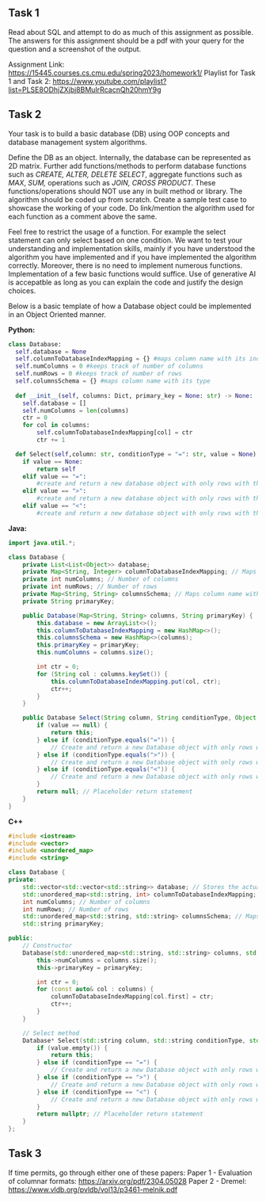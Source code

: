 ## Task 1
Read about SQL and attempt to do as much of this assignment as possible. The answers for this assignment should be a pdf with your query for the question and a screenshot of the output.

Assignment Link: https://15445.courses.cs.cmu.edu/spring2023/homework1/
Playlist for Task 1 and Task 2: https://www.youtube.com/playlist?list=PLSE8ODhjZXjbj8BMuIrRcacnQh20hmY9g

## Task 2
Your task is to build a basic database (DB) using OOP concepts and database management system algorithms.

Define the DB as an object. Internally, the database can be represented as 2D matrix. Further add functions/methods to perform database functions such as *CREATE, ALTER, DELETE* *SELECT*, aggregate functions such as *MAX*, *SUM,* operations such as *JOIN, CROSS PRODUCT.* These functions/operations should NOT use any in built method or library. The algorithm should be coded up from scratch. Create a sample test case to showcase the working of your code. Do link/mention the algorithm used for each function as a comment above the same.

Feel free to restrict the usage of a function. For example the select statement can only select based on one condition. We want to test your understanding and implementation skills, mainly if you have understood the algorithm you have implemented and if you have implemented the algorithm correctly. Moreover, there is no need to implement numerous functions. Implementation of a few basic functions would suffice. Use of generative AI is accepatble as long as you can explain the code and justify the design choices.

Below is a basic template of how a Database object could be implemented in an Object Oriented manner.

**Python:**

```python
class Database:
  self.database = None
  self.columnToDatabaseIndexMapping = {} #maps column name with its index in the 'database' variable
  self.numColumns = 0 #keeps track of number of columns
  self.numRows = 0 #keeps track of number of rows
  self.columnsSchema = {} #maps column name with its type
  
  def __init__(self, columns: Dict, primary_key = None: str) -> None:
    self.database = []
    self.numColumns = len(columns)
    ctr = 0
    for col in columns:
        self.columnToDatabaseIndexMapping[col] = ctr
        ctr += 1

  def Select(self,column: str, conditionType = "=": str, value = None) -> Database:
    if value == None:
        return self
    elif value == "=":
        #create and return a new database object with only rows with that column value = value
    elif value == ">":
        #create and return a new database object with only rows with that column value > value
    elif value == "<":
        #create and return a new database object with only rows with that column value < value
```

**Java:**

```java
import java.util.*;

class Database {
    private List<List<Object>> database;
    private Map<String, Integer> columnToDatabaseIndexMapping; // Maps column name with its index
    private int numColumns; // Number of columns
    private int numRows; // Number of rows
    private Map<String, String> columnsSchema; // Maps column name with its type
    private String primaryKey;

    public Database(Map<String, String> columns, String primaryKey) {
        this.database = new ArrayList<>();
        this.columnToDatabaseIndexMapping = new HashMap<>();
        this.columnsSchema = new HashMap<>(columns);
        this.primaryKey = primaryKey;
        this.numColumns = columns.size();

        int ctr = 0;
        for (String col : columns.keySet()) {
            this.columnToDatabaseIndexMapping.put(col, ctr);
            ctr++;
        }
    }

    public Database Select(String column, String conditionType, Object value) {
        if (value == null) {
            return this;
        } else if (conditionType.equals("=")) {
            // Create and return a new Database object with only rows where column value = value
        } else if (conditionType.equals(">")) {
            // Create and return a new Database object with only rows where column value > value
        } else if (conditionType.equals("<")) {
            // Create and return a new Database object with only rows where column value < value
        }
        return null; // Placeholder return statement
    }
}
```

**C++**

```cpp
#include <iostream>
#include <vector>
#include <unordered_map>
#include <string>

class Database {
private:
    std::vector<std::vector<std::string>> database; // Stores the actual data
    std::unordered_map<std::string, int> columnToDatabaseIndexMapping; // Maps column name with its index
    int numColumns; // Number of columns
    int numRows; // Number of rows
    std::unordered_map<std::string, std::string> columnsSchema; // Maps column name with its type
    std::string primaryKey;

public:
    // Constructor
    Database(std::unordered_map<std::string, std::string> columns, std::string primaryKey) {
        this->numColumns = columns.size();
        this->primaryKey = primaryKey;

        int ctr = 0;
        for (const auto& col : columns) {
            columnToDatabaseIndexMapping[col.first] = ctr;
            ctr++;
        }
    }

    // Select method
    Database* Select(std::string column, std::string conditionType, std::string value = "") {
        if (value.empty()) {
            return this;
        } else if (conditionType == "=") {
            // Create and return a new Database object with only rows where column value = value
        } else if (conditionType == ">") {
            // Create and return a new Database object with only rows where column value > value
        } else if (conditionType == "<") {
            // Create and return a new Database object with only rows where column value < value
        }
        return nullptr; // Placeholder return statement
    }
};
```

## Task 3
If time permits, go through either one of these papers:
Paper 1 - Evaluation of columnar formats: https://arxiv.org/pdf/2304.05028
Paper 2 - Dremel: https://www.vldb.org/pvldb/vol13/p3461-melnik.pdf
